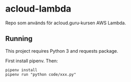 # acloud-lambda

Repo som används för acloud.guru-kursen AWS Lambda.

## Running

This project requires Python 3 and requests package.

First install pipenv. Then:

```
pipenv install
pipenv run "python code/xxx.py"
```
